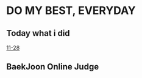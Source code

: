 # DO MY BEST, EVERYDAY

## Today what i did

[11-28](https://github.com/O-h-y-o/TIL/blob/master/Today%20what%20I%20did/11-28.md)

## BaekJoon Online Judge
